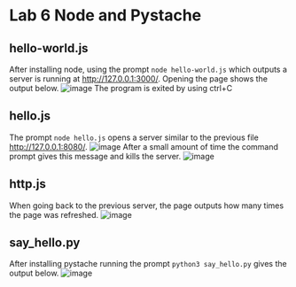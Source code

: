# Lab 6 Node and Pystache
## hello-world.js
After installing node, using the prompt `node hello-world.js` which outputs a server is running at http://127.0.0.1:3000/. Opening the page shows the output below.
![image](https://github.com/user-attachments/assets/f7f15a02-8242-46a5-a3da-0feb8543d964)
The program is exited by using ctrl+C

## hello.js
The prompt `node hello.js` opens a server similar to the previous file http://127.0.0.1:8080/.
![image](https://github.com/user-attachments/assets/88ae86ad-7248-41b0-8b9e-09d7a820323d)
After a small amount of time the command prompt gives this message and kills the server.
![image](https://github.com/user-attachments/assets/2a098f65-b1a6-4129-992a-df9897988678)

## http.js
When going back to the previous server, the page outputs how many times the page was refreshed.
![image](https://github.com/user-attachments/assets/fd8f842b-d863-40ea-998f-069f3733b39f)

## say_hello.py
After installing pystache running the prompt `python3 say_hello.py` gives the output below.
![image](https://github.com/user-attachments/assets/c7de36db-65c6-4c5d-b61e-1ffff8c476e3)
